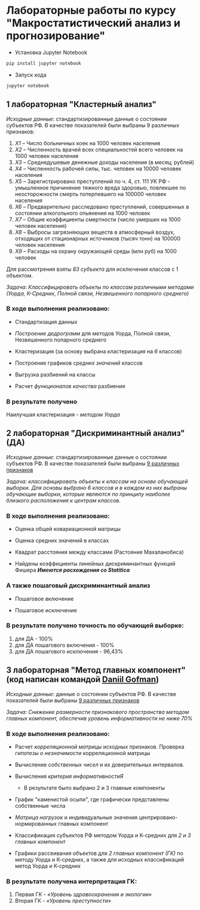 # Лабораторные работы по курсу "Макростатистический анализ и прогнозирование"

- Установка Jupyter Notebook 

```python 
pip install jupyter notebook
```

- Запуск кода

```python 
jupyter notebook
```

## 1 лабораторная "Кластерный анализ"

*Исходные данные*: стандартизированные данные о состоянии субъектов РФ. В качестве показателей были выбраны 9 различных признаков:
<a name="исходные_признаки"></a>
1. *Х1* – Число больничных коек на 1000 человек населения 
2. *Х2* – Численность врачей всех специальностей всего человек на 1000 человек населения 
3. *Х3* – Среднедушевые денежные доходы населения (в месяц; рублей)
4. *Х4* – Численность рабочей силы, тыс. человек на 10000 человек населения 
5. *Х5* – Зарегистрировано преступлений по ч. 4, ст. 111 УК РФ - умышленное причинение тяжкого вреда здоровью, повлекшее по неосторожности смерть потерпевшего на 100000 человек населения
6. *Х6* – Предварительно расследовано преступлений, совершенных в состоянии алкогольного опьянения на 1000 человек
7. *Х7* – Общие коэффициенты смертности (число умерших на 1000 человек населения)
8. *Х8* – Выбросы загрязняющих веществ в атмосферный воздух, отходящих от стационарных источников (тысяч тонн) на 100000 человек населения
9. *Х9* – Расходы на охрану окружающей среды (млн руб) на 1000 человек

Для рассмотрения взяты *83 субъекта*  для исключения классов с 1 объектом. 

*Задача*: _Классифицировать объекты по классам различными методами (Уорда, К-Средних, Полной связи, Незвешенного попарного среднего)_

### В ходе выполнения реализовано: 

- Стандартизация данных

- *Построение дедрограмм* для методов Уорда, Полной связи, Незвешенного попарного среднего

- Кластеризация (за основу выбрана кластеризация на *6* классов)

- Построение графиков *средних значений* классов 

- Выгрузка разбиений на классы 

- Расчет *функционалов качества* разбиения

### В результате получено 

Наилучшая кластеризация - _методом Уорда_

## 2 лабораторная "Дискриминантный анализ" (ДА)

*Исходные данные*: стандартизированные данные о состоянии субъектов РФ. В качестве показателей были выбраны [9 различных признаков](#исходные_признаки)

*Задача*: _классифицировать объекты к классам на основе обучающей выборки. Для основы выбрано *6 классов* и в каждом из них выбраны обучающие выборки, которые являются по принципу наиболее близкого расположения к центрам классов._

### В ходе выполнения реализовано:  

- Оценка общей ковариационной матрицы

- Оценка средних значений в классах 

- Квадрат расстояния между классами (Растояние Махаланобиса)

- Найдены коэффициенты линейных дискриминантных функций Фишера ___Имеются расхождения со Statitica___

### А также пошаговый дискриминантный анализ 

- Пошаговое включение

- Пошаговое исключение

### В результате получено точность по обучающей выборке:

1. для ДА - 100% 
2. для ДА пошагового включения - 100% 
3. для ДА пошагового исключения - 96,43% 


## 3 лабораторная "Метод главных компонент" (код написан командой [Daniil Gofman](https://github.com/danielgof))

*Исходные данные*: данные о состоянии субъектов РФ. В качестве показателей были выбраны [9 различных признаков](#исходные_признаки)

*Задача*: _Снижение размерности признакового пространства методом главных компонент, обеспечив уровень информативности не ниже 70%_

### В ходе выполнения реализовано:  

- Расчет *корреляционной матрицы* исходных признаков. Проверка *гипотезы о незначимости* корреляционной матрицы

- Вычисление *собственных чисел* и их доверительных интервалов. 

- Вычисления *критерия информативностиЯ* 

    - В результате было выбрано 2 и 3 главные компоненты

- График "каменистой осыпи", где графически представлены собственные числа

- *Матрица нагрузок* и индивидуальные значения центрировано-нормированных главных компонент

- Классификация субъектов РФ методом Уорда и К-средних для *2 и 3 главных компонент* 

- Графики рассеивания объектов для *2 главных компонент (ГК)* по методу Уорда и К-средних, а также для исходных классификаций метод Уорда и К-средних

### В результате получена интерпретация ГК: 

1. Первая ГК - _«Уровень здравоохранения и экологии»_
2. Вторая ГК - _«Уровень преступности»_



